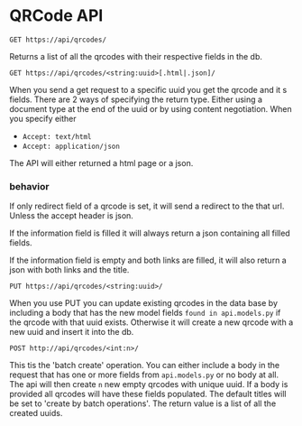 # QRCode API

```http request
GET https://api/qrcodes/
```
Returns a list of all the qrcodes with their respective fields in the db.

```http request
GET https://api/qrcodes/<string:uuid>[.html|.json]/
```
When you send a get request to a specific uuid you get the qrcode and it
s fields. There are 2 ways of specifying the return type. Either using a document type at the end of the uuid or by using content negotiation.
When you specify either 

- ```Accept: text/html```
- ```Accept: application/json```

The API will either returned a html page or a json.

### behavior
If only redirect field of a qrcode is set, it will send a redirect to the that url. Unless the accept header is json.

If the information field is filled it will always return a json containing all filled fields.

If the information field is empty and both links are filled, it will also return a json with both links and the title.

```http request
PUT https://api/qrcodes/<string:uuid>/
```
When you use PUT you can update existing qrcodes in the data base by including
a body that has the new model fields ``found in api.models.py`` 
if the qrcode with that uuid exists. Otherwise it will create a new qrcode with a new uuid and insert it into the db.
```http request
POST http://api/qrcodes/<int:n>/
```
This tis the 'batch create' operation. You can either include a 
body in the request that has one or more fields from ``api.models.py`` or no body at all.
The api will then create `n` new empty qrcodes with unique uuid. If a body is 
provided all qrcodes will have these fields populated. The default titles will be set to 
'create by batch operations'. The return value is a list of all the created uuids.

